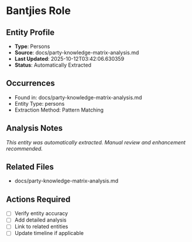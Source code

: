 # Bantjies Role

## Entity Profile
- **Type**: Persons
- **Source**: docs/party-knowledge-matrix-analysis.md
- **Last Updated**: 2025-10-12T03:42:06.630359
- **Status**: Automatically Extracted

## Occurrences
- Found in: docs/party-knowledge-matrix-analysis.md
- Entity Type: persons
- Extraction Method: Pattern Matching

## Analysis Notes
*This entity was automatically extracted. Manual review and enhancement recommended.*

## Related Files
- docs/party-knowledge-matrix-analysis.md

## Actions Required
- [ ] Verify entity accuracy
- [ ] Add detailed analysis
- [ ] Link to related entities
- [ ] Update timeline if applicable
